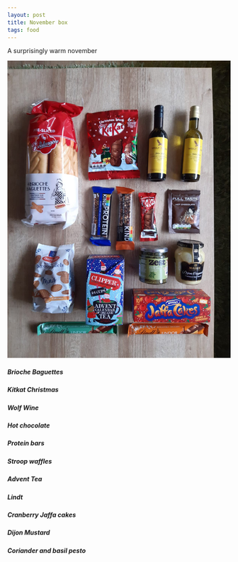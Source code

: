```yaml
---
layout: post
title: November box
tags: food
---
```


A surprisingly warm november

<img src="november-box.jpeg" />

##### Brioche Baguettes

##### Kitkat Christmas

##### Wolf Wine

##### Hot chocolate

##### Protein bars

##### Stroop waffles

##### Advent Tea

##### Lindt

##### Cranberry Jaffa cakes

##### Dijon Mustard

##### Coriander and basil pesto
